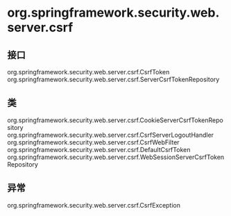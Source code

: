 # org.springframework.security.web.server.csrf

## 接口

org.springframework.security.web.server.csrf.CsrfToken
org.springframework.security.web.server.csrf.ServerCsrfTokenRepository

## 类

org.springframework.security.web.server.csrf.CookieServerCsrfTokenRepository
org.springframework.security.web.server.csrf.CsrfServerLogoutHandler
org.springframework.security.web.server.csrf.CsrfWebFilter
org.springframework.security.web.server.csrf.DefaultCsrfToken
org.springframework.security.web.server.csrf.WebSessionServerCsrfTokenRepository

## 异常

org.springframework.security.web.server.csrf.CsrfException





